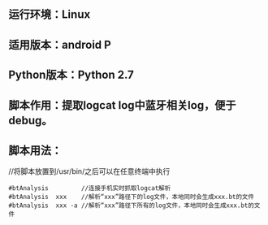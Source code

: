## 运行环境：Linux
## 适用版本：android P
## Python版本：Python 2.7
## 脚本作用：提取logcat log中蓝牙相关log，便于debug。
## 脚本用法： 
//将脚本放置到/usr/bin/之后可以在任意终端中执行
```
#btAnalysis         //连接手机实时抓取logcat解析
#btAnalysis  xxx    //解析“xxx”路径下的log文件，本地同时会生成xxx.bt的文件
#btAnalysis  xxx -a //解析“xxx”路径下所有的log文件，本地同时会生成xxx.bt的文件
```
